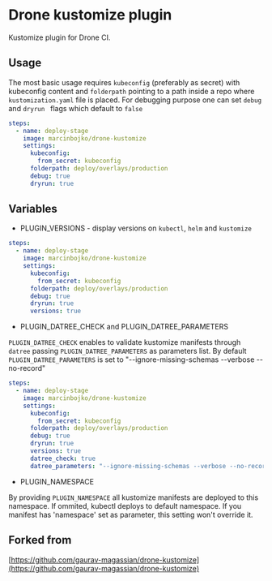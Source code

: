 # Drone kustomize plugin

Kustomize plugin for Drone CI.

## Usage

The most basic usage requires `kubeconfig` (preferably as secret) with
kubeconfig content and `folderpath` pointing to a path inside a repo where
`kustomization.yaml` file is placed. For debugging purpose one can set `debug` and `dryrun ` flags which default to `false`

```yaml
steps:
  - name: deploy-stage
    image: marcinbojko/drone-kustomize
    settings:
      kubeconfig:
        from_secret: kubeconfig
      folderpath: deploy/overlays/production
      debug: true
      dryrun: true

```

## Variables

- PLUGIN_VERSIONS - display versions on `kubectl`, `helm` and `kustomize`

```yaml
steps:
  - name: deploy-stage
    image: marcinbojko/drone-kustomize
    settings:
      kubeconfig:
        from_secret: kubeconfig
      folderpath: deploy/overlays/production
      debug: true
      dryrun: true
      versions: true
```

- PLUGIN_DATREE_CHECK and PLUGIN_DATREE_PARAMETERS

`PLUGIN_DATREE_CHECK` enables to validate kustomize manifests through `datree` passing `PLUGIN_DATREE_PARAMETERS` as parameters list.
By default `PLUGIN_DATREE_PARAMETERS` is set to "--ignore-missing-schemas --verbose --no-record"

```yaml
steps:
  - name: deploy-stage
    image: marcinbojko/drone-kustomize
    settings:
      kubeconfig:
        from_secret: kubeconfig
      folderpath: deploy/overlays/production
      debug: true
      dryrun: true
      versions: true
      datree_check: true
      datree_parameters: "--ignore-missing-schemas --verbose --no-record"
```

- PLUGIN_NAMESPACE

By providing `PLUGIN_NAMESPACE` all kustomize manifests are deployed to this namespace. If ommited, kubectl deploys to default namespace.
If you manifest has 'namespace' set as parameter, this setting won't override it.

## Forked from

[https://github.com/gaurav-magassian/drone-kustomize](https://github.com/gaurav-magassian/drone-kustomize)
